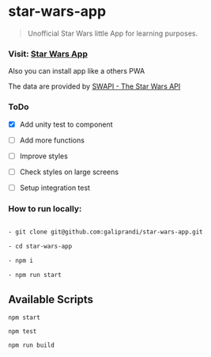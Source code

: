 # star-wars-app

> Unofficial Star Wars little App for learning purposes.

### Visit: [Star Wars App](https://galiprandi.github.io/star-wars-app/)

Also you can install app like a others PWA

The data are provided by [SWAPI - The Star Wars API](https://swapi.dev/)

### ToDo

- [x] Add unity test to component

- [ ] Add more functions

- [ ] Improve styles

- [ ] Check styles on large screens

- [ ] Setup integration test

### How to run locally:

```bash

- git clone git@github.com:galiprandi/star-wars-app.git

- cd star-wars-app

- npm i

- npm run start

```

## Available Scripts

`npm start`

`npm test`

`npm run build`
